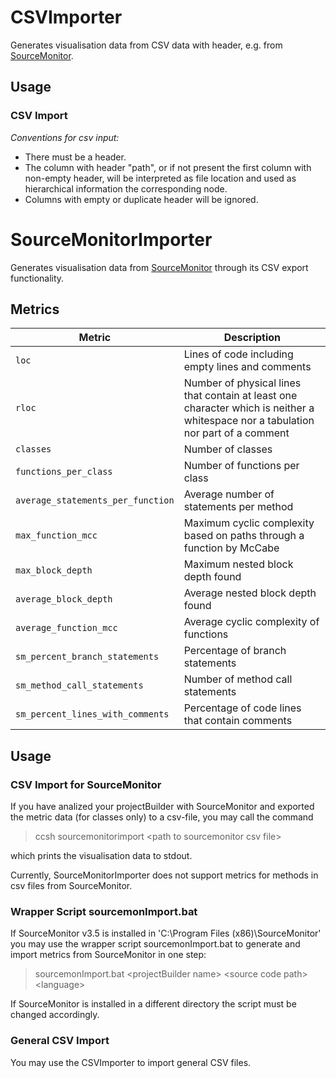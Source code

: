 # CSVImporter

Generates visualisation data from CSV data with header, e.g. from [SourceMonitor](http://www.campwoodsw.com/sourcemonitor.html).

## Usage

### CSV Import

_Conventions for csv input:_

-   There must be a header.
-   The column with header "path", or if not present the first column with non-empty header, will be interpreted as file location and used as hierarchical information the corresponding node.
-   Columns with empty or duplicate header will be ignored.

# SourceMonitorImporter

Generates visualisation data from [SourceMonitor](http://www.campwoodsw.com/sourcemonitor.html) through its CSV export functionality.

## Metrics

| Metric                            | Description                                                                                                                       |
| --------------------------------- | --------------------------------------------------------------------------------------------------------------------------------- |
| `loc`                             | Lines of code including empty lines and comments                                                                                  |
| `rloc`                            | Number of physical lines that contain at least one character which is neither a whitespace nor a tabulation nor part of a comment |
| `classes`                         | Number of classes                                                                                                                 |
| `functions_per_class`             | Number of functions per class                                                                                                     |
| `average_statements_per_function` | Average number of statements per method                                                                                           |
| `max_function_mcc`                | Maximum cyclic complexity based on paths through a function by McCabe                                                             |
| `max_block_depth`                 | Maximum nested block depth found                                                                                                  |
| `average_block_depth`             | Average nested block depth found                                                                                                  |
| `average_function_mcc`            | Average cyclic complexity of functions                                                                                            |
| `sm_percent_branch_statements`    | Percentage of branch statements                                                                                                   |
| `sm_method_call_statements`       | Number of method call statements                                                                                                  |
| `sm_percent_lines_with_comments`  | Percentage of code lines that contain comments                                                                                    |

## Usage

### CSV Import for SourceMonitor

If you have analized your projectBuilder with SourceMonitor and exported the metric data (for classes only) to a csv-file, you may call the command

> ccsh sourcemonitorimport \<path to sourcemonitor csv file>

which prints the visualisation data to stdout.

Currently, SourceMonitorImporter does not support metrics for methods in csv files from SourceMonitor.

### Wrapper Script sourcemonImport.bat

If SourceMonitor v3.5 is installed in 'C:\Program Files (x86)\SourceMonitor' you may use the wrapper script sourcemonImport.bat to generate and import metrics from SourceMonitor in one step:

> sourcemonImport.bat \<projectBuilder name> \<source code path> \<language>

If SourceMonitor is installed in a different directory the script must be changed accordingly.

### General CSV Import

You may use the CSVImporter to import general CSV files.
